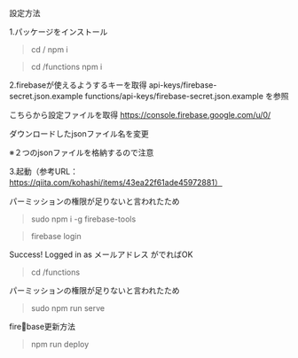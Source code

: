 設定方法

1.パッケージをインストール
>cd /
>npm i

>cd /functions
>npm i


2.firebaseが使えるようするキーを取得
api-keys/firebase-secret.json.example
functions/api-keys/firebase-secret.json.example
を参照

こちらから設定ファイルを取得
https://console.firebase.google.com/u/0/

ダウンロードしたjsonファイル名を変更

※２つのjsonファイルを格納するので注意


3.起動（参考URL：https://qiita.com/kohashi/items/43ea22f61ade45972881）

パーミッションの権限が足りないと言われたため
>sudo npm i -g firebase-tools

>firebase login

Success! Logged in as メールアドレス
がでればOK

>cd /functions

パーミッションの権限が足りないと言われたため
>sudo npm run serve


firebase更新方法
>npm run deploy

